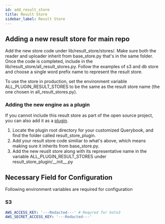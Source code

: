 ```yaml
---
id: add_result_store
title: Result Store
sidebar_label: Result Store
---
```


## Adding a new result store for main repo

Add the new store code under lib/result_store/stores/. Make sure both the reader and uploader inherit from base_store.py that's in the same folder.
Once the code is completed, include in the lib/result_store/all_result_stores.py. Follow the examples of s3 and db store and choose a single word prefix name to represent the result store.

To use the store in production, set the environment variable ALL_PLUGIN_RESULT_STORES to be the same as the result store name (the one chosen in all_result_stores.py).

### Adding the new engine as a plugin

If you cannot include this result store as part of the open source project, you can also add it as a [plugin](plugins.md).

1. Locate the plugin root directory for your customized Querybook, and find the folder called result_store_plugin.
2. Add your result store code similiar to what's above, which means making sure it inherits from base_store.py.
3. Add the new reuslt store along with its representative name in the variable ALL_PLUGIN_RESULT_STORES under result_store_plugin/\_\_init\_\_.py

## Necessary Field for Configuration

Following environment variables are required for configuration

### S3
```yaml
AWS_ACCESS_KEY: '---Redacted---' # Requred for boto3
AWS_SECRET_ACCESS_KEY: '---Redacted---'
```
